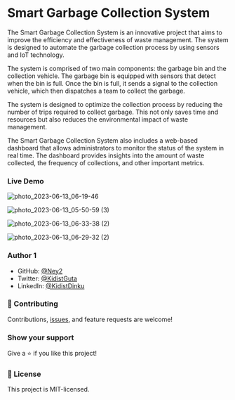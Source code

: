 # Smart Garbage Collection System
The Smart Garbage Collection System is an innovative project that aims to improve the efficiency and effectiveness of waste management. The system is designed to automate the garbage collection process by using sensors and IoT technology.

The system is comprised of two main components: the garbage bin and the collection vehicle. The garbage bin is equipped with sensors that detect when the bin is full. Once the bin is full, it sends a signal to the collection vehicle, which then dispatches a team to collect the garbage.

The system is designed to optimize the collection process by reducing the number of trips required to collect garbage. This not only saves time and resources but also reduces the environmental impact of waste management.

The Smart Garbage Collection System also includes a web-based dashboard that allows administrators to monitor the status of the system in real time. The dashboard provides insights into the amount of waste collected, the frequency of collections, and other important metrics.

### Live Demo

![photo_2023-06-13_06-19-46](https://github.com/Ney2/SGCS/assets/95876178/80299342-2b77-44ec-9743-e8e3eed914a8)

![photo_2023-06-13_05-50-59 (3)](https://github.com/Ney2/SGCS/assets/95876178/5fc8dcba-7b0e-4ab0-9ea4-aa3a835bca84)


![photo_2023-06-13_06-33-38 (2)](https://github.com/Ney2/SGCS/assets/95876178/97f635b6-5433-4020-93e0-c5e5434a753b)

![photo_2023-06-13_06-29-32 (2)](https://github.com/Ney2/SGCS/assets/95876178/d16b7882-7fa7-4c8b-856d-7b53473904cb)


### Author 1
- GitHub: [@Ney2](https://github.com/Ney2)
- Twitter: [@KidistGuta](https://twitter.com/GutaKidist)
- LinkedIn: [@KidistDinku](https://www.linkedin.com/in/kidist-guta-014025183/)

### 🤝 Contributing
Contributions, [issues](https://github.com/Ney2/SGCS/issues), and feature requests are welcome!

### Show your support
Give a ⭐️ if you like this project!

### 📝 License
This project is MIT-licensed.
